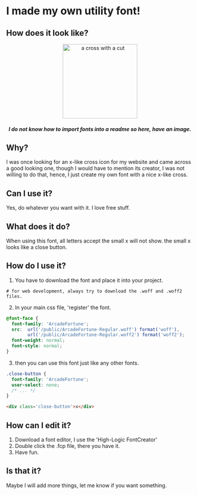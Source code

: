 # I made my own utility font!

## How does it look like?
<div align='center'> 
  <img src='https://i.imgur.com/yX6CWHP.png' alt='a cross with a cut' style='
  width: 200px;
  '/>
  <h5> I do not know how to import fonts into a readme so here, have an image. </h5>
</div>

## Why?
I was once looking for an x-like cross icon for my website and came across a good looking one, though I would have to mention its creator, I was not willing to do that, hence, I just create my own font with a nice x-like cross.
## Can I use it?
Yes, do whatever you want with it. I love free stuff.
## What does it do?
When using this font, all letters accept the small x will not show. the small x looks like a close button.
## How do I use it?

1. You have to download the font and place it into your project.

```
# for web development, always try to download the .woff and .woff2 files.
```

2. In your main css file, 'register' the font.

```css
@font-face {
  font-family: 'ArcadeFortune';
  src:  url('/public/ArcadeFortune-Regular.woff') format('woff'),
        url('/public/ArcadeFortune-Regular.woff2') format('woff2');
  font-weight: normal;
  font-style: normal;
}
```

3. then you can use this font just like any other fonts.

```css
.close-button {
  font-family: 'ArcadeFortune';
  user-select: none;
  /* ... */
}
```

```html
<div class='close-button'>x</div>
```

## How can I edit it?
1. Download a font editor, I use the 'High-Logic FontCreator'
2. Double click the .fcp file, there you have it.
3. Have fun.
## Is that it?
Maybe I will add more things, let me know if you want something.